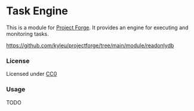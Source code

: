 # Task Engine

This is a module for [Project Forge](https://projectforge.dev). It provides an engine for executing and monitoring tasks.

https://github.com/kyleu/projectforge/tree/main/module/readonlydb

### License

Licensed under [CC0](https://creativecommons.org/publicdomain/zero/1.0)

### Usage

TODO
